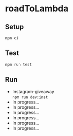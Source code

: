 # roadToLambda

## Setup
`npm ci`

## Test
`npm run test`

## Run
* Instagram-giveaway \
 `npm run dev:inst`
* In progress...
* In progress...
* In progress...
* In progress...
* In progress...
* In progress...
